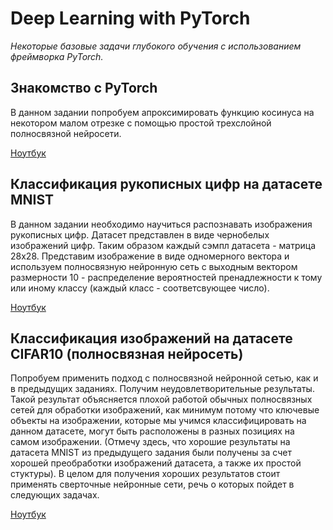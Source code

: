 # Deep Learning with PyTorch

*Некоторые базовые задачи глубокого обучения с использованием фреймворка PyTorch.*


## Знакомство с PyTorch

В данном задании попробуем апроксимировать функцию косинуса на некотором малом отрезке с помощью простой трехслойной полносвязной нейросети.

[Ноутбук](./Introduction_in_Pytorch.ipynb)

## Классификация рукописных цифр на датасете MNIST

В данном задании необходимо научиться распознавать изображения рукописных цифр. Датасет представлен в виде чернобелых изображений цифр. Таким образом каждый сэмпл датасета - матрица 28х28. Представим изображение в виде одномерного вектора и используем полносвязную нейронную сеть с выходным вектором размерности 10 - распределение вероятностей пренадлежности к тому или иному классу (каждый класс - соответсвующее число).

[Ноутбук](./MNIST_classification.ipynb)

## Классификация изображений на датасете CIFAR10 (полносвязная нейросеть)

Попробуем применить подход с полносвязной нейронной сетью, как и в предыдущих заданиях. Получим неудовлетворительные результаты. Такой результат объясняется плохой работой обычных полносвязных сетей для обработки изображений, как минимум потому что ключевые объекты на изображении, которые мы учимся классифицировать на данном датасете, могут быть расположены в разных позициях на самом изображении. (Отмечу здесь, что хорошие результаты на датасета MNIST из предыдущего задания были получены за счет хорошей преобработки изображений датасета, а также их простой стуктуры). В целом для получения хороших результатов стоит применять сверточные нейронные сети, речь о которых пойдет в следующих задачах.

[Ноутбук](./CIFAR_Classification.ipynb)